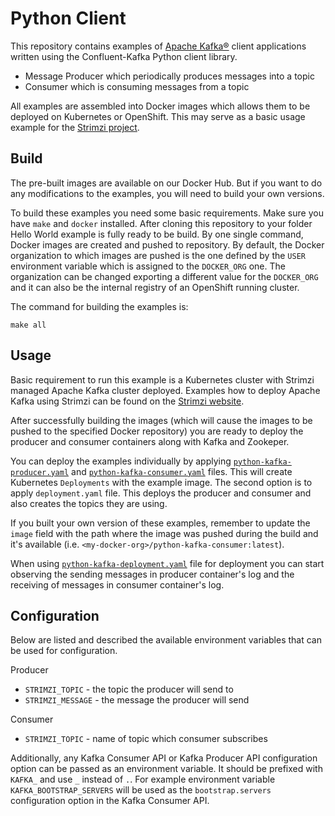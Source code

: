 # Python Client 

This repository contains examples of [Apache Kafka®](https://kafka.apache.org) client applications written using the Confluent-Kafka Python client library.
* Message Producer which periodically produces messages into a topic
* Consumer which is consuming messages from a topic

All examples are assembled into Docker images which allows them to be deployed on Kubernetes or OpenShift.
This may serve as a basic usage example for the [Strimzi project](https://strimzi.io).

## Build
The pre-built images are available on our Docker Hub.
But if you want to do any modifications to the examples, you will need to build your own versions.

To build these examples you need some basic requirements.
Make sure you have `make` and `docker` installed. 
After cloning this repository to your folder Hello World example is fully ready to be build.
By one single command, Docker images are created and pushed to repository.
By default, the Docker organization to which images are pushed is the one defined by the `USER` environment variable which is assigned to the `DOCKER_ORG` one.
The organization can be changed exporting a different value for the `DOCKER_ORG` and it can also be the internal registry of an OpenShift running cluster.

The command for building the examples is:

```
make all
```

## Usage

Basic requirement to run this example is a Kubernetes cluster with Strimzi managed Apache Kafka cluster deployed.
Examples how to deploy Apache Kafka using Strimzi can be found on the [Strimzi website](https://strimzi.io/quickstarts/minikube/).

After successfully building the images (which will cause the images to be pushed to the specified Docker repository) you are ready to deploy the producer and consumer containers along with Kafka and Zookeper.

You can deploy the examples individually by applying [`python-kafka-producer.yaml`](./python/kafka/python-kafka-producer.yaml) and [`python-kafka-consumer.yaml`](./python/kafka/python-kafka-consumer.yaml) files.
This will create Kubernetes `Deployments` with the example image.
The second option is to apply `deployment.yaml` file.
This deploys the producer and consumer and also creates the topics they are using.

If you built your own version of these examples, remember to update the `image` field with the path where the image was pushed during the build and it's available (i.e. `<my-docker-org>/python-kafka-consumer:latest`).

When using [`python-kafka-deployment.yaml`](./python/python-kafka-deployment.yaml) file for deployment you can start observing the sending messages in producer container's log and the receiving of messages in consumer container's log.

## Configuration

Below are listed and described the available environment variables that can be used for configuration.

Producer  
* `STRIMZI_TOPIC` - the topic the producer will send to
* `STRIMZI_MESSAGE` - the message the producer will send

Consumer  
* `STRIMZI_TOPIC` - name of topic which consumer subscribes  


Additionally, any Kafka Consumer API or Kafka Producer API configuration option can be passed as an environment variable.
It should be prefixed with `KAFKA_` and use `_` instead of `.`.
For example environment variable `KAFKA_BOOTSTRAP_SERVERS` will be used as the `bootstrap.servers` configuration option in the Kafka Consumer API.
